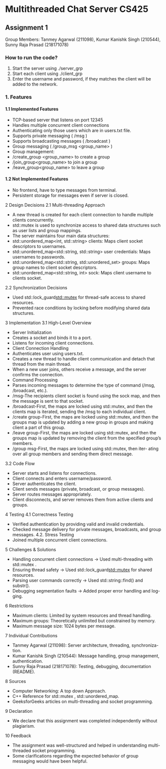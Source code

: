 # Multithreaded Chat Server CS425

## Assignment 1

Group Members: Tanmey Agarwal (211098), Kumar Kanishk Singh (210544), Sunny Raja Prasad (218171078)


### How to run the code?
1. Start the server using ./server_grp
2. Start each client using ./client_grp
3. Enter the username and password, if they matches the client will be added to the network.

### 1.  Features
#### 1.1 Implemented Features
- TCP-based server that listens on port 12345
- Handles multiple concurrent client connections
- Authenticating only those users which are in users.txt file.
- Supports private messaging ( /msg <username> <message> )
- Supports broadcasting messages ( /broadcast <message> )
- Group messaging ( /group_msg <group_name> <message>)
- Group management:
- /create_group <group_name> to create a group
- /join_group<group_name> to join a group
- /leave_group<group_name> to leave a group

#### 1.2 Not Implemented Features
- No frontend, have to type messages from terminal.
- Persistent storage for messages even if server is closed.

2  Design Decisions
2.1 Multi-threading Approach
- A new thread is created for each client connection to handle multiple clients concurrently.
- std::mutex is used to synchronize access to shared data structures such as user lists and group mappings.
- The server maintains four main data structures:
- std::unordered_map<int, std::string> clients: Maps client socket descriptors to usernames.
- std::unordered_map<std::string, std::string> user credentials: Maps usernames to passwords.
- std::unordered_map<std::string, std::unordered_set<int>> groups: Maps group names to client socket descriptors.
- std::unordered_map<std::string, int> sock: Maps client username to clients socket.



2.2 Synchronization Decisions
- Used std::lock_guard<std::mutex> for thread-safe access to shared resources.
- Prevented race conditions by locking before modifying shared data structures.

3  Implementation
3.1 High-Level Overview
- Server Initialization
- Creates a socket and binds it to a port.
- Listens for incoming client connections.
- Client Connection Handling
- Authenticates user using users.txt.
- Creates a new thread to handle client communication and detach that thread from the main thread.
- When a new user joins, others receive a message, and the server confirms the connection.
- Command Processing
- Parses incoming messages to determine the type of command (/msg, /broadcast, etc.).
- /msg-The recipients client socket is found using the sock map, and then the message is sent to that socket.
- /broadcast-First, the maps are locked using std::mutex, and then the clients map is iterated, sending the /msg to each individual client.
- /create group-First, the maps are locked using std::mutex, and then the groups map is updated by adding a new group in groups and making client a part of this group.
- /leave group-First, the maps are locked using std::mutex, and then the groups map is updated by removing the client from the specified group’s members.
- /group msg-First, the maps are locked using std::mutex, then iter- ating over all group members and sending them direct message.

3.2 Code Flow
- Server starts and listens for connections.
- Client connects and enters username/password.
- Server authenticates the client.
- Client sends messages (private, broadcast, or group messages).
- Server routes messages appropriately.
- Client disconnects, and server removes them from active clients and groups.

4  Testing
4.1 Correctness Testing
- Verified authentication by providing valid and invalid credentials.
- Checked message delivery for private messages, broadcasts, and group messages.
4.2. Stress Testing
- Joined multiple concurrent client connections.

5  Challenges & Solutions
- Handling concurrent client connections → Used multi-threading with std::mutex .
- Ensuring thread safety → Used std::lock_guard<std::mutex> for shared resources.
- Parsing user commands correctly → Used std::string::find() and substr().
- Debugging segmentation faults → Added proper error handling and log- ging.


6  Restrictions
- Maximum clients: Limited by system resources and thread handling.
- Maximum groups: Theoretically unlimited but constrained by memory.
- Maximum message size: 1024 bytes per message.

7  Individual Contributions
- Tanmey Agarwal (211098): Server architecture, threading, synchroniza- tion.
- Kumar Kanishk Singh (210544): Message handling, group management, authentication.
- Sunny Raja Prasad (218171078): Testing, debugging, documentation (README).

8  Sources
- Computer Networking: A top down Approach.
- C++ Reference for std::mutex , std::unordered_map.
- GeeksforGeeks articles on multi-threading and socket programming.

9  Declaration
- We declare that this assignment was completed independently without plagiarism.

10  Feedback
- The assignment was well-structured and helped in understanding multi- threaded socket programming.
- Some clarifications regarding the expected behavior of group messaging would have been helpful.
